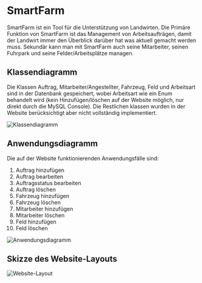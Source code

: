 # SmartFarm

SmartFarm ist ein Tool für die Unterstützung von Landwirten. Die Primäre Funktion von SmartFarm ist das Management von Arbeitsaufträgen, damit der Landwirt immer den Überblick darüber hat was aktuell gemacht werden muss. Sekundär kann man mit SmartFarm auch seine Mitarbeiter, seinen Fuhrpark und seine Felder/Arbeitsplätze managen.

## Klassendiagramm
Die Klassen Auftrag, Mitarbeiter/Angestellter, Fahrzeug, Feld und Arbeitsart sind in der Datenbank gespeichert, wobei Arbeitsart wie ein Enum behandelt wird (kein Hinzufügen/löschen auf der Website möglich, nur direkt durch die MySQL Console). Die Restlichen klassen wurden in der Website berücksichtigt aber nicht vollständig implementiert.

![Klassendiagramm](Diagramme/Klassendiagramm_Smartfarm_final%20(2).png)

## Anwendungsdiagramm
Die auf der Website funktionierenden Anwendungsfälle sind: 
1. Auftrag hinzufügen
2. Auftrag bearbeiten
3. Auftragsstatus bearbeiten
4. Auftrag löschen
5. Fahrzeug hinzufügen
6. Fahrzeug löschen
7. Mitarbeiter hinzufügen
8. Mitarbeiter löschen
9. Feld hinzufügen
10. Feld löschen

![Anwendungsdiagramm](Diagramme/Anwendungsfalldiagramm_final.png)

## Skizze des Website-Layouts

![Website-Layout](Diagramme/IMG_1096.jpeg)

